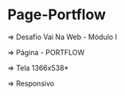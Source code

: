 # Page-Portflow

=> Desafio Vai Na Web - Módulo I

=> Página - PORTFLOW

=> Tela 1366x538*

=> Responsivo
